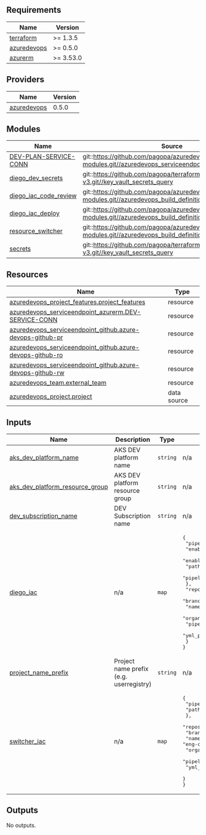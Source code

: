 <!-- markdownlint-disable -->
<!-- BEGINNING OF PRE-COMMIT-TERRAFORM DOCS HOOK -->
## Requirements

| Name | Version |
|------|---------|
| <a name="requirement_terraform"></a> [terraform](#requirement\_terraform) | >= 1.3.5 |
| <a name="requirement_azuredevops"></a> [azuredevops](#requirement\_azuredevops) | >= 0.5.0 |
| <a name="requirement_azurerm"></a> [azurerm](#requirement\_azurerm) | >= 3.53.0 |

## Providers

| Name | Version |
|------|---------|
| <a name="provider_azuredevops"></a> [azuredevops](#provider\_azuredevops) | 0.5.0 |

## Modules

| Name | Source | Version |
|------|--------|---------|
| <a name="module_DEV-PLAN-SERVICE-CONN"></a> [DEV-PLAN-SERVICE-CONN](#module\_DEV-PLAN-SERVICE-CONN) | git::https://github.com/pagopa/azuredevops-tf-modules.git//azuredevops_serviceendpoint_azurerm_plan | v3.1.1 |
| <a name="module_diego_dev_secrets"></a> [diego\_dev\_secrets](#module\_diego\_dev\_secrets) | git::https://github.com/pagopa/terraform-azurerm-v3.git//key_vault_secrets_query | v6.15.2 |
| <a name="module_diego_iac_code_review"></a> [diego\_iac\_code\_review](#module\_diego\_iac\_code\_review) | git::https://github.com/pagopa/azuredevops-tf-modules.git//azuredevops_build_definition_code_review | v3.1.1 |
| <a name="module_diego_iac_deploy"></a> [diego\_iac\_deploy](#module\_diego\_iac\_deploy) | git::https://github.com/pagopa/azuredevops-tf-modules.git//azuredevops_build_definition_deploy | v3.1.1 |
| <a name="module_resource_switcher"></a> [resource\_switcher](#module\_resource\_switcher) | git::https://github.com/pagopa/azuredevops-tf-modules.git//azuredevops_build_definition_resource_switcher | v3.9.0 |
| <a name="module_secrets"></a> [secrets](#module\_secrets) | git::https://github.com/pagopa/terraform-azurerm-v3.git//key_vault_secrets_query | v6.15.2 |

## Resources

| Name | Type |
|------|------|
| [azuredevops_project_features.project_features](https://registry.terraform.io/providers/microsoft/azuredevops/latest/docs/resources/project_features) | resource |
| [azuredevops_serviceendpoint_azurerm.DEV-SERVICE-CONN](https://registry.terraform.io/providers/microsoft/azuredevops/latest/docs/resources/serviceendpoint_azurerm) | resource |
| [azuredevops_serviceendpoint_github.azure-devops-github-pr](https://registry.terraform.io/providers/microsoft/azuredevops/latest/docs/resources/serviceendpoint_github) | resource |
| [azuredevops_serviceendpoint_github.azure-devops-github-ro](https://registry.terraform.io/providers/microsoft/azuredevops/latest/docs/resources/serviceendpoint_github) | resource |
| [azuredevops_serviceendpoint_github.azure-devops-github-rw](https://registry.terraform.io/providers/microsoft/azuredevops/latest/docs/resources/serviceendpoint_github) | resource |
| [azuredevops_team.external_team](https://registry.terraform.io/providers/microsoft/azuredevops/latest/docs/resources/team) | resource |
| [azuredevops_project.project](https://registry.terraform.io/providers/microsoft/azuredevops/latest/docs/data-sources/project) | data source |

## Inputs

| Name | Description | Type | Default | Required |
|------|-------------|------|---------|:--------:|
| <a name="input_aks_dev_platform_name"></a> [aks\_dev\_platform\_name](#input\_aks\_dev\_platform\_name) | AKS DEV platform name | `string` | n/a | yes |
| <a name="input_aks_dev_platform_resource_group"></a> [aks\_dev\_platform\_resource\_group](#input\_aks\_dev\_platform\_resource\_group) | AKS DEV platform resource group | `string` | n/a | yes |
| <a name="input_dev_subscription_name"></a> [dev\_subscription\_name](#input\_dev\_subscription\_name) | DEV Subscription name | `string` | n/a | yes |
| <a name="input_diego_iac"></a> [diego\_iac](#input\_diego\_iac) | n/a | `map` | <pre>{<br>  "pipeline": {<br>    "enable_code_review": true,<br>    "enable_deploy": true,<br>    "path": "diego-domain",<br>    "pipeline_name_prefix": "diego-domain"<br>  },<br>  "repository": {<br>    "branch_name": "refs/heads/main",<br>    "name": "devopslab-infra",<br>    "organization": "pagopa",<br>    "pipelines_path": ".devops",<br>    "yml_prefix_name": "diego"<br>  }<br>}</pre> | no |
| <a name="input_project_name_prefix"></a> [project\_name\_prefix](#input\_project\_name\_prefix) | Project name prefix (e.g. userregistry) | `string` | n/a | yes |
| <a name="input_switcher_iac"></a> [switcher\_iac](#input\_switcher\_iac) | n/a | `map` | <pre>{<br>  "pipeline": {<br>    "path": "switcher"<br>  },<br>  "repository": {<br>    "branch_name": "refs/heads/main",<br>    "name": "eng-common-scripts",<br>    "organization": "pagopa",<br>    "pipelines_path": "devops",<br>    "yml_prefix_name": null<br>  }<br>}</pre> | no |

## Outputs

No outputs.
<!-- END OF PRE-COMMIT-TERRAFORM DOCS HOOK -->
